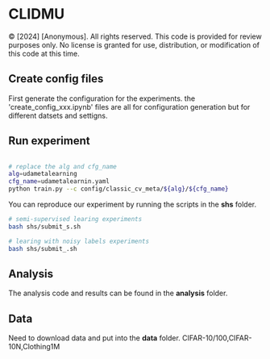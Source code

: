 # CLIDMU
© [2024] [Anonymous]. All rights reserved.
This code is provided for review purposes only. No license is granted for use, distribution, or modification of this code at this time.
## Create config files
First generate the configuration for the experiments. the 'create_config_xxx.ipynb' files are all for configuration generation but for different datsets and settigns.
## Run experiment


```bash

# replace the alg and cfg_name
alg=udametalearning
cfg_name=udametalearnin.yaml
python train.py --c config/classic_cv_meta/${alg}/${cfg_name}
```
You can reproduce our experiment by running the scripts in the **shs** folder.
```bash
# semi-supervised learing experiments
bash shs/submit_s.sh
```
```bash
# learing with noisy labels experiments
bash shs/submit_.sh
```
## Analysis
The analysis code and results can be found in the **analysis** folder.
## Data
Need to download data and put into the **data** folder.
CIFAR-10/100,CIFAR-10N,Clothing1M
